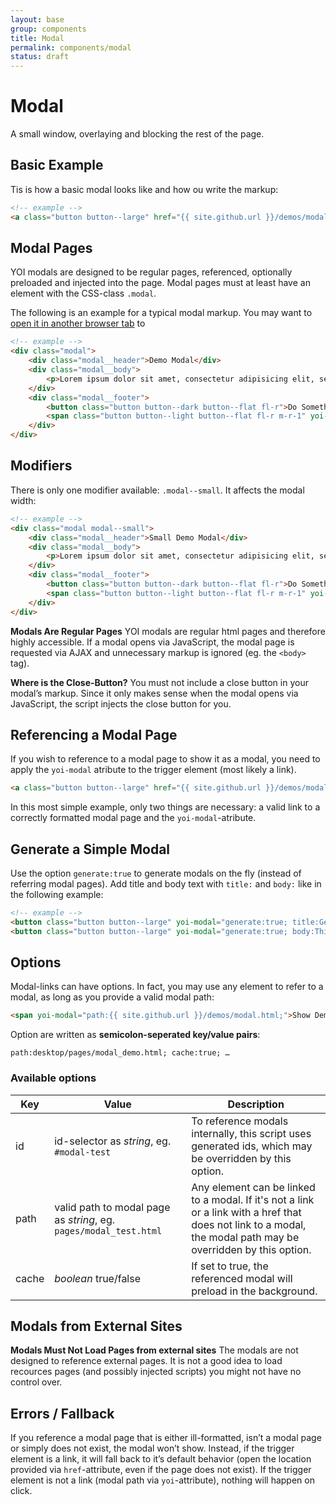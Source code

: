 ```yaml
---
layout: base
group: components
title: Modal
permalink: components/modal
status: draft
---
```


# Modal

<p class="intro">A small window, overlaying and blocking the rest of the page.</p>

## Basic Example

Tis is how a basic modal looks like and how ou write the markup:

```html
<!-- example -->
<a class="button button--large" href="{{ site.github.url }}/demos/modal.html" yoi-modal>Open demos/modal.html as Modal</a>
```

## Modal Pages

YOI modals are designed to be regular pages, referenced, optionally preloaded and injected into the page. Modal pages must at least have an element with the CSS-class `.modal`.

The following is an example for a typical modal markup. You may want to <a href="{{ site.github.url }}/demos/modal.html" target="_blank">open it in another browser tab</a> to

```html
<!-- example -->
<div class="modal">
    <div class="modal__header">Demo Modal</div>
    <div class="modal__body">
        <p>Lorem ipsum dolor sit amet, consectetur adipisicing elit, sed do eiusmod tempor incididunt ut labore et dolore magna aliqua. Ut enim ad minim veniam, quis nostrud exercitation ullamco laboris nisi ut aliquip ex ea commodo consequat. Duis aute irure dolor in reprehenderit in voluptate velit esse cillum dolore eu fugiat nulla pariatur. Excepteur sint occaecat cupidatat non proident, sunt in culpa qui officia deserunt mollit anim id est laborum.</p>
    </div>
    <div class="modal__footer">
        <button class="button button--dark button--flat fl-r">Do Something</button>
        <span class="button button--light button--flat fl-r m-r-1" yoi-action="closeModal">Cancel</span>
    </div>
</div>
```

## Modifiers

There is only one modifier available: `.modal--small`. It affects the modal width:

```html
<!-- example -->
<div class="modal modal--small">
    <div class="modal__header">Small Demo Modal</div>
    <div class="modal__body">
        <p>Lorem ipsum dolor sit amet, consectetur adipisicing elit, sed do eiusmod tempor incididunt ut labore et dolore magna aliqua. Ut enim ad minim veniam.</p>
    </div>
    <div class="modal__footer">
        <button class="button button--dark button--flat fl-r">Do Something</button>
        <span class="button button--light button--flat fl-r m-r-1" yoi-action="closeModal">Cancel</span>
    </div>
</div>
```

<p class="hint hint--primary"><b>Modals Are Regular Pages</b> YOI modals are regular html pages and therefore highly accessible. If a modal opens via JavaScript, the modal page is requested via AJAX and unnecessary markup is ignored (eg. the <code>&lt;body&gt;</code> tag).</p>
<p class="hint hint--primary"><b>Where is the Close-Button?</b> You must not include a close button in your modal’s markup. Since it only makes sense when the modal opens via JavaScript, the script injects the close button for you.</p>

## Referencing a Modal Page

If you wish to reference to a modal page to show it as a modal, you need to apply the `yoi-modal` atribute to the trigger element (most likely a link).

```html
<a class="button button--large" href="{{ site.github.url }}/demos/modal.html" yoi-modal>Show Demo Modal</a>
```

In this most simple example, only two things are necessary: a valid link to a correctly formatted modal page and the `yoi-modal`-atribute.

## Generate a Simple Modal

Use the option `generate:true` to generate modals on the fly (instead of referring modal pages). Add title and body text with `title:` and `body:` like in the following example:

```html
<!-- example -->
<button class="button button--large" yoi-modal="generate:true; title:Generated Modal; body:This is a generated modal. Lorem ipsum dolor sit amet, consectetur adipisicing.; modifiers:modal--small;">Generate Small Modal With Title</button>
<button class="button button--large" yoi-modal="generate:true; body:This is a generated modal without title. Lorem ipsum dolor sit amet, consectetur adipisicing.; modifiers:modal--small;">Generate Small Modal</button>
```

## Options

Modal-links can have options. In fact, you may use any element to refer to a modal, as long as you provide a valid modal path:

```html
<span yoi-modal="path:{{ site.github.url }}/demos/modal.html;">Show Demo Modal</span>
```

Option are written as **semicolon-seperated key/value pairs**:

```
path:desktop/pages/modal_demo.html; cache:true; …
```

### Available options

| Key | Value | Description |
| - | - | - |
| id    | id-selector as *string*, eg. `#modal-test`| To reference modals internally, this script uses generated ids, which may be overridden by this option. |
| path  | valid path to modal page as *string*, eg. `pages/modal_test.html` | Any element can be linked to a modal. If it's not a link or a link with a href that does not link to a modal, the modal path may be overridden by this option. |
| cache | *boolean* true/false | If set to true, the referenced modal will preload in the background. |

## Modals from External Sites

<p class="hint hint--negative"><b>Modals Must Not Load Pages from external sites</b> The modals are not designed to reference external pages. It is not a good idea to load recources pages (and possibly injected scripts) you might not have no control over.</p>

## Errors / Fallback

If you reference a modal page that is either ill-formatted, isn’t a modal page or simply does not exist, the modal won’t show.
Instead, if the trigger element is a link, it will fall back to it’s default behavior (open the location provided via `href`-attribute, even if the page does not exist). If the trigger element is not a link (modal path via `yoi`-attribute), nothing will happen on click.
